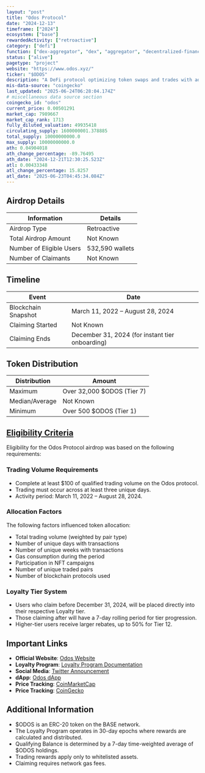 ```yaml
---
layout: "post"
title: "Odos Protocol"
date: "2024-12-13"
timeframe: ["2024"]
ecosystem: ["base"]
rewardedActivity: ["retroactive"]
category: ["defi"]
function: ["dex-aggregator", "dex", "aggregator", "decentralized-finance"]
status: ["alive"]
pagetype: "project"
website: "https://www.odos.xyz/"
ticker: "$ODOS"
description: "A DeFi protocol optimizing token swaps and trades with advanced routing and aggregation mechanisms."
mis-data-source: "coingecko"
last_updated: "2025-06-24T06:28:04.174Z"
# miscellaneous data source section
coingecko_id: "odos"
current_price: 0.00501291
market_cap: 7989667
market_cap_rank: 1713
fully_diluted_valuation: 49935418
circulating_supply: 1600000001.378885
total_supply: 10000000000.0
max_supply: 10000000000.0
ath: 0.04904018
ath_change_percentage: -89.76495
ath_date: "2024-12-21T12:30:25.523Z"
atl: 0.00433348
atl_change_percentage: 15.8257
atl_date: "2025-06-23T04:45:34.084Z"
---
```


## Airdrop Details

| Information              | Details         |
| ------------------------ | --------------- |
| Airdrop Type             | Retroactive     |
| Total Airdrop Amount     | Not Known       |
| Number of Eligible Users | 532,590 wallets |
| Number of Claimants      | Not Known       |

## Timeline

| Event               | Date                                            |
| ------------------- | ----------------------------------------------- |
| Blockchain Snapshot | March 11, 2022 – August 28, 2024                |
| Claiming Started    | Not Known                                       |
| Claiming Ends       | December 31, 2024 (for instant tier onboarding) |

## Token Distribution

| Distribution   | Amount                     |
| -------------- | -------------------------- |
| Maximum        | Over 32,000 $ODOS (Tier 7) |
| Median/Average | Not Known                  |
| Minimum        | Over 500 $ODOS (Tier 1)    |

## [Eligibility Criteria](https://docs.odos.xyz/home/loyalty/)

Eligibility for the Odos Protocol airdrop was based on the following requirements:

### Trading Volume Requirements
- Complete at least $100 of qualified trading volume on the Odos protocol.
- Trading must occur across at least three unique days.
- Activity period: March 11, 2022 – August 28, 2024.

### Allocation Factors
The following factors influenced token allocation:
- Total trading volume (weighted by pair type)
- Number of unique days with transactions
- Number of unique weeks with transactions
- Gas consumption during the period
- Participation in NFT campaigns
- Number of unique traded pairs
- Number of blockchain protocols used

### Loyalty Tier System
- Users who claim before December 31, 2024, will be placed directly into their respective Loyalty tier.
- Those claiming after will have a 7-day rolling period for tier progression.
- Higher-tier users receive larger rebates, up to 50% for Tier 12.

## Important Links

- **Official Website**: [Odos Website](https://www.odos.xyz/)
- **Loyalty Program**: [Loyalty Program Documentation](https://docs.odos.xyz/home/loyalty/)
- **Social Media**: [Twitter Announcement](https://x.com/odosdao/status/1867300703401914633)
- **dApp**: [Odos dApp](https://app.odos.xyz/)
- **Price Tracking**: [CoinMarketCap](https://coinmarketcap.com/currencies/odos)
- **Price Tracking**: [CoinGecko](https://www.coingecko.com/en/coins/odos)

## Additional Information

- $ODOS is an ERC-20 token on the BASE network.
- The Loyalty Program operates in 30-day epochs where rewards are calculated and distributed.
- Qualifying Balance is determined by a 7-day time-weighted average of $ODOS holdings.
- Trading rewards apply only to whitelisted assets.
- Claiming requires network gas fees.